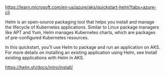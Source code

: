 https://learn.microsoft.com/en-us/azure/aks/quickstart-helm?tabs=azure-cli

Helm is an open-source packaging tool that helps you install and manage the lifecycle of Kubernetes applications. Similar to Linux package managers like APT and Yum, Helm manages Kubernetes charts, which are packages of pre-configured Kubernetes resources.

In this quickstart, you'll use Helm to package and run an application on AKS. For more details on installing an existing application using Helm, see Install existing applications with Helm in AKS.

https://helm.sh/docs/intro/install/